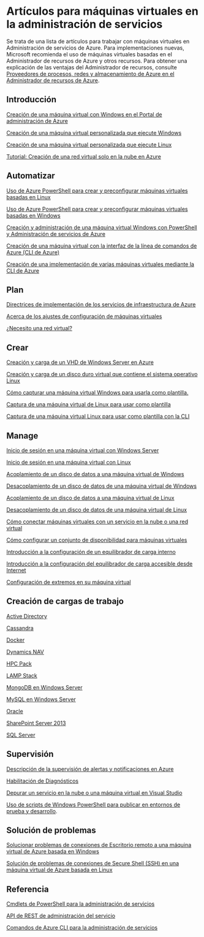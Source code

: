 <properties
	pageTitle="Artículos para máquinas virtuales en la administración de servicios | Microsoft Azure"
	description="Muestra los artículos para ayudarle a crear y administrar máquinas virtuales en la Administración de servicios de Azure."
	services="virtual-machines"
	documentationCenter=""
	authors="dlepow"
	manager="timlt"
	editor=""
	tags="azure-service-management"/>

<tags
	ms.service="virtual-machines"
	ms.devlang="na"
	ms.topic="article"
	ms.tgt_pltfrm="vm-multiple"
	ms.workload="infrastructure-services"
	ms.date="06/30/2015"
	ms.author="danlep"/>

# Artículos para máquinas virtuales en la administración de servicios
Se trata de una lista de artículos para trabajar con máquinas virtuales en Administración de servicios de Azure. Para implementaciones nuevas, Microsoft recomienda el uso de máquinas virtuales basadas en el Administrador de recursos de Azure y otros recursos. Para obtener una explicación de las ventajas del Administrador de recursos, consulte [Proveedores de procesos, redes y almacenamiento de Azure en el Administrador de recursos de Azure](virtual-machines-azurerm-versus-azuresm.md).

## Introducción

[Creación de una máquina virtual con Windows en el Portal de administración de Azure](virtual-machines-windows-tutorial-classic-portal.md)

[Creación de una máquina virtual personalizada que ejecute Windows](virtual-machines-windows-create-custom.md)

[Creación de una máquina virtual personalizada que ejecute Linux](virtual-machines-linux-create-custom.md)

[Tutorial: Creación de una red virtual solo en la nube en Azure](create-virtual-network.md)

## Automatizar

[Uso de Azure PowerShell para crear y preconfigurar máquinas virtuales basadas en Linux](virtual-machines-ps-create-preconfigure-linux-vms.md)

[Uso de Azure PowerShell para crear y preconfigurar máquinas virtuales basadas en Windows](virtual-machines-ps-create-preconfigure-windows-vms.md)

[Creación y administración de una máquina virtual Windows con PowerShell y Administración de servicios de Azure ](virtual-machines-create-windows-powershell-service-manager.md)

[Creación de una máquina virtual con la interfaz de la línea de comandos de Azure (CLI de Azure)](virtual-machines-xplat-getting-started.md)

[Creación de una implementación de varias máquinas virtuales mediante la CLI de Azure](virtual-machines-create-multi-vm-deployment-xplat-cli.md)

## Plan

[Directrices de implementación de los servicios de infraestructura de Azure](virtual-machines-infrastructure-services-implementation-guidelines.md)

[Acerca de los ajustes de configuración de máquinas virtuales](https://msdn.microsoft.com/library/azure/dn763935.aspx)

[¿Necesito una red virtual?](https://msdn.microsoft.com/library/azure/jj156007.aspx)

## Crear

[Creación y carga de un VHD de Windows Server en Azure](virtual-machines-create-upload-vhd-windows-server.md)

[Creación y carga de un disco duro virtual que contiene el sistema operativo Linux](virtual-machines-linux-create-upload-vhd.md)

[Cómo capturar una máquina virtual Windows para usarla como plantilla.](virtual-machines-capture-image-windows-server.md)


[Captura de una máquina virtual de Linux para usar como plantilla](virtual-machines-linux-capture-image.md)

[Captura de una máquina virtual Linux para usar como plantilla con la CLI](virtual-machines-vm-capture-image-cli.md)


## Manage

[Inicio de sesión en una máquina virtual con Windows Server](virtual-machines-log-on-windows-server.md)

[Inicio de sesión en una máquina virtual con Linux](virtual-machines-linux-how-to-log-on.md)

[Acoplamiento de un disco de datos a una máquina virtual de Windows](storage-windows-attach-disk.md)

[Desacoplamiento de un disco de datos de una máquina virtual de Windows](storage-windows-detach-disk.md)

[Acoplamiento de un disco de datos a una máquina virtual de Linux](virtual-machines-linux-how-to-attach-disk.md)

[Desacoplamiento de un disco de datos de una máquina virtual de Linux](virtual-machines-linux-how-to-detach-disk.md)

[Cómo conectar máquinas virtuales con un servicio en la nube o una red virtual](cloud-services-connect-virtual-machine.md)

[Cómo configurar un conjunto de disponibilidad para máquinas virtuales](virtual-machines-how-to-configure-availability.md)

[Introducción a la configuración de un equilibrador de carga interno](../load-balancer/load-balancer-internal-getstarted.md)

[Introducción a la configuración del equilibrador de carga accesible desde Internet](../load-balancer/load-balancer-internet-getstarted.md)

[Configuración de extremos en su máquina virtual](virtual-machines-set-up-endpoints.md)

## Creación de cargas de trabajo

[Active Directory](https://msdn.microsoft.com/library/azure/jj156090.aspx)

[Cassandra](virtual-machines-linux-nodejs-running-cassandra.md)

[Docker](virtual-machines-docker-with-xplat-cli.md)

[Dynamics NAV](https://msdn.microsoft.com/library/azure/dn168977.aspx)

[HPC Pack](https://msdn.microsoft.com/library/azure/dn518135.aspx)

[LAMP Stack](virtual-machines-linux-install-lamp-stack.md)

[MongoDB en Windows Server](virtual-machines-install-mongodb-windows-server.md)

[MySQL en Windows Server](virtual-machines-mysql-windows-server-2008r2.md)

[Oracle](virtual-machines-oracle-azure-virtual-machines.md)

[SharePoint Server 2013](virtual-machines-workload-intranet-sharepoint-farm.md)

[SQL Server](virtual-machines-sql-server-infrastructure-services.md)

## Supervisión

[Descripción de la supervisión de alertas y notificaciones en Azure](https://msdn.microsoft.com/library/azure/dn306639.aspx)

[Habilitación de Diagnósticos](../cloud-services/cloud-services-dotnet-diagnostics.md)

[Depurar un servicio en la nube o una máquina virtual en Visual Studio](https://msdn.microsoft.com/library/azure/ff683670.aspx)

[Uso de scripts de Windows PowerShell para publicar en entornos de prueba y desarrollo](https://msdn.microsoft.com/library/azure/dn642480.aspx).

## Solución de problemas

[Solucionar problemas de conexiones de Escritorio remoto a una máquina virtual de Azure basada en Windows](virtual-machines-troubleshoot-remote-desktop-connections.md)

[Solución de problemas de conexiones de Secure Shell (SSH) en una máquina virtual de Azure basada en Linux](virtual-machines-troubleshoot-ssh-connections.md)

## Referencia

[Cmdlets de PowerShell para la administración de servicios](https://msdn.microsoft.com/library/azure/dn708504.aspx)

[API de REST de administración del servicio](https://msdn.microsoft.com/library/azure/ee460799.aspx)

[Comandos de Azure CLI para la administración de servicios](virtual-machines-command-line-tools.md)

<!---HONumber=July15_HO2-->